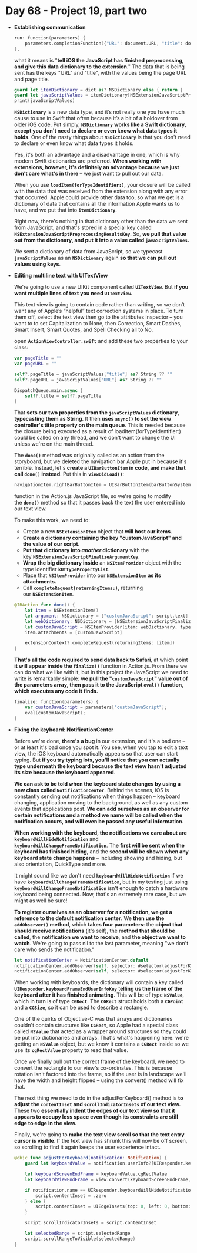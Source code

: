 # Day 68 - Project 19, part two

- **Establishing communication**

    ```swift
    run: function(parameters) {
        parameters.completionFunction({"URL": document.URL, "title": document.title });
    },
    ```

    what it means is "**tell iOS the JavaScript has finished preprocessing, and give this data dictionary to the extension**." The data that is being sent has the keys "URL" and "title", with the values being the page URL and page title.

    ```swift
    guard let itemDictionary = dict as? NSDictionary else { return }
    guard let javaScriptValues = itemDictionary[NSExtensionJavaScriptPreprocessingResultsKey] as? NSDictionary else { return }
    print(javaScriptValues)
    ```

    **`NSDictionary`** is a new data type, and it’s not really one you have much cause to use in Swift that often because it’s a bit of a holdover from older iOS code. Put simply, **`NSDictionary`** **works like a Swift dictionary, except you don't need to declare or even know what data types it holds**. One of the nasty things about **`NSDictionary`** is that you don't need to declare or even know what data types it holds.

    Yes, it's both an advantage and a disadvantage in one, which is why modern Swift dictionaries are preferred. **When working with extensions, however, it's definitely an advantage because we just don't care what's in there** – we just want to pull out our data.

    When you use **`loadItem(forTypeIdentifier:)`**, your closure will be called with the data that was received from the extension along with any error that occurred. Apple could provide other data too, so what we get is a dictionary of data that contains all the information Apple wants us to have, and we put that into **`itemDictionary`**.

    Right now, there's nothing in that dictionary other than the data we sent from JavaScript, and that's stored in a special key called **`NSExtensionJavaScriptPreprocessingResultsKey`**. So, **we pull that value out from the dictionary, and put it into a value called `javaScriptValues`.**

    We sent a dictionary of data from JavaScript, so we typecast **`javaScriptValues`** as an **`NSDictionary`** again **so that we can pull out values using keys**.

- **Editing multiline text with UITextView**

    We're going to use a new UIKit component called **`UITextView`**. But **if you want multiple lines of text you need `UITextView`.**

    This text view is going to contain code rather than writing, so we don’t want any of Apple’s “helpful” text correction systems in place. To turn them off, select the text view then go to the attributes inspector – you want to to set Capitalization to None, then Correction, Smart Dashes, Smart Insert, Smart Quotes, and Spell Checking all to No.

    open **`ActionViewController.swift`** and add these two properties to your class:

    ```swift
    var pageTitle = ""
    var pageURL = ""
    ```

    ```swift
    self?.pageTitle = javaScriptValues["title"] as? String ?? ""
    self?.pageURL = javaScriptValues["URL"] as? String ?? ""

    DispatchQueue.main.async {
        self?.title = self?.pageTitle
    }
    ```

    That **sets our two properties from the `javaScriptValues` dictionary**, **typecasting them as String**. It then **uses `async()` to set the view controller's title property on the main queue**. This is needed because the closure being executed as a result of loadItem(forTypeIdentifier:) could be called on any thread, and we don't want to change the UI unless we're on the main thread.

    The **`done()`** method was originally called as an action from the storyboard, but we deleted the navigation bar Apple put in because it's terrible. Instead, let's **create a `UIBarButtonItem` in code, and make that call `done()` instead**. Put this in **`viewDidLoad()`**:

    ```swift
    navigationItem.rightBarButtonItem = UIBarButtonItem(barButtonSystemItem: .done, target: self, action: #selector(done))
    ```

    function in the Action.js JavaScript file, so we're going to modify the **`done()`** method so that it passes back the text the user entered into our text view.

    To make this work, we need to:

    - Create a new **`NSExtensionItem`** object that **will host our items**.
    - **Create a dictionary containing the key "customJavaScript" and the value of our script.**
    - **Put that dictionary into *another* dictionary** with the key **`NSExtensionJavaScriptFinalizeArgumentKey`**.
    - **Wrap the big dictionary inside** an **`NSItemProvider`** object with the type identifier **`kUTTypePropertyList`**.
    - Place that **`NSItemProvider`** into our **`NSExtensionItem`** **as its attachments.**
    - Call **`completeRequest(returningItems:)`**, returning our **`NSExtensionItem`**.

    ```swift
    @IBAction func done() {
        let item = NSExtensionItem()
        let argument: NSDictionary = ["customJavaScript": script.text]
        let webDictionary: NSDictionary = [NSExtensionJavaScriptFinalizeArgumentKey: argument]
        let customJavaScript = NSItemProvider(item: webDictionary, typeIdentifier: kUTTypePropertyList as String)
        item.attachments = [customJavaScript]

        extensionContext?.completeRequest(returningItems: [item])
    }
    ```

    **That's all the code required to send data back to Safari**, at which point **it will appear inside the `finalize()`** function in Action.js. From there we can do what we like with it, but in this project the JavaScript we need to write is remarkably simple: **we pull the "`customJavaScript`" value out of the parameters array, then pass it to the JavaScript `eval()` function, which executes any code it finds.**

    ```swift
    finalize: function(parameters) {
        var customJavaScript = parameters["customJavaScript"];
        eval(customJavaScript);
    }
    ```

- **Fixing the keyboard: NotificationCenter**

    Before we're done, **there's a bug** in our extension, and it's a bad one – or at least it's bad once you spot it. You see, when you tap to edit a text view, the iOS keyboard automatically appears so that user can start typing. But **if you try typing lots, you'll notice that you can actually type underneath the keyboard because the text view hasn't adjusted its size because the keyboard appeared.**

    **We can ask to be told when the keyboard state changes by using a new class called `NotificationCenter`**. Behind the scenes, iOS is constantly sending out notifications when things happen – keyboard changing, application moving to the background, as well as any custom events that applications post. **We can add ourselves as an observer for certain notifications and a method we name will be called when the notification occurs, and will even be passed any useful information.**

    **When working with the keyboard, the notifications we care about are `keyboardWillHideNotification`** and **`keyboardWillChangeFrameNotification`**. The **first will be sent when the keyboard has finished hiding**, and the s**econd will be shown when any keyboard state change happens** – including showing and hiding, but also orientation, QuickType and more.

    It might sound like we don't need **`keyboardWillHideNotification`** if we have **`keyboardWillChangeFrameNotification`**, but in my testing just using **`keyboardWillChangeFrameNotification`** isn't enough to catch a hardware keyboard being connected. Now, that's an extremely rare case, but we might as well be sure!

    **To register ourselves as an observer for a notification, we get a reference to the default notification center**. We **then use the `addObserver()` method**, which **takes four parameters**: the **object that should receive notifications** (it's self), the m**ethod that should be called**, the **notification we want to receive**, and **the object we want to watch**. We're going to pass nil to the last parameter, meaning "we don't care who sends the notification."

    ```swift
    let notificationCenter = NotificationCenter.default
    notificationCenter.addObserver(self, selector: #selector(adjustForKeyboard), name: UIResponder.keyboardWillHideNotification, object: nil)
    notificationCenter.addObserver(self, selector: #selector(adjustForKeyboard), name: UIResponder.keyboardWillChangeFrameNotification, object: nil)
    ```

    When working with keyboards, the dictionary will contain a key called **`UIResponder.keyboardFrameEndUserInfoKey`** t**elling us the frame of the keyboard after it has finished animating**. This will be of type **`NSValue`**, which in turn is of type **`CGRect`**. The **`CGRect`** struct holds both a **`CGPoint`** and a **`CGSize`**, so it can be used to describe a rectangle.

    One of the quirks of Objective-C was that arrays and dictionaries couldn't contain structures like **`CGRect`**, so Apple had a special class called **`NSValue`** that acted as a wrapper around structures so they could be put into dictionaries and arrays. That's what's happening here: we're getting an **`NSValue`** object, but we know it contains a **`CGRect`** inside so we use its **`cgRectValue`** property to read that value.

    Once we finally pull out the correct frame of the keyboard, we need to convert the rectangle to our view's co-ordinates. This is because rotation isn't factored into the frame, so if the user is in landscape we'll have the width and height flipped – using the convert() method will fix that.

    The next thing we need to do in the adjustForKeyboard() method is **to adjust the `contentInset` and `scrollIndicatorInsets` of our text view.** These two **essentially indent the edges of our text view so that it appears to occupy less space even though its constraints are still edge to edge in the view.**

    Finally, we're going to **make the text view scroll so that the text entry cursor is visible**. If the text view has shrunk this will now be off screen, so scrolling to find it again keeps the user experience intact.

    ```swift
    @objc func adjustForKeyboard(notification: Notification) {
        guard let keyboardValue = notification.userInfo?[UIResponder.keyboardFrameEndUserInfoKey] as? NSValue else { return }

        let keyboardScreenEndFrame = keyboardValue.cgRectValue
        let keyboardViewEndFrame = view.convert(keyboardScreenEndFrame, from: view.window)

        if notification.name == UIResponder.keyboardWillHideNotification {
            script.contentInset = .zero
        } else {
            script.contentInset = UIEdgeInsets(top: 0, left: 0, bottom: keyboardViewEndFrame.height - view.safeAreaInsets.bottom, right: 0)
        }

        script.scrollIndicatorInsets = script.contentInset

        let selectedRange = script.selectedRange
        script.scrollRangeToVisible(selectedRange)
    }
    ```